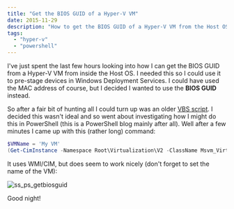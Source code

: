 ```yaml
---
title: "Get the BIOS GUID of a Hyper-V VM"
date: 2015-11-29
description: "How to get the BIOS GUID of a Hyper-V VM from the Host OS using PowerShell."
tags:
  - "hyper-v"
  - "powershell"
---
```


I've just spent the last few hours looking into how I can get the BIOS GUID from a Hyper-V VM from inside the Host OS. I needed this so I could use it to pre-stage devices in Windows Deployment Services. I could have used the MAC address of course, but I decided I wanted to use the **BIOS GUID** instead.

So after a fair bit of hunting all I could turn up was an older [VBS script](http://blogs.technet.com/b/m2/archive/2008/07/04/how-to-get-the-bios-guid-from-a-hyper-v-vm.aspx). I decided this wasn't ideal and so went about investigating how I might do this in PowerShell (this is a PowerShell blog mainly after all). Well after a few minutes I came up with this (rather long) command:

```powershell
$VMName = 'My VM'
(Get-CimInstance -Namespace Root\Virtualization\V2 -ClassName Msvm_VirtualSystemSettingData -Filter "ElementName = '$VMName'").BiosGUID
```

It uses WMI/CIM, but does seem to work nicely (don't forget to set the name of the VM):

![ss_ps_getbiosguid](/assets/images/blog/ss_ps_getbiosguid.png)

Good night!
